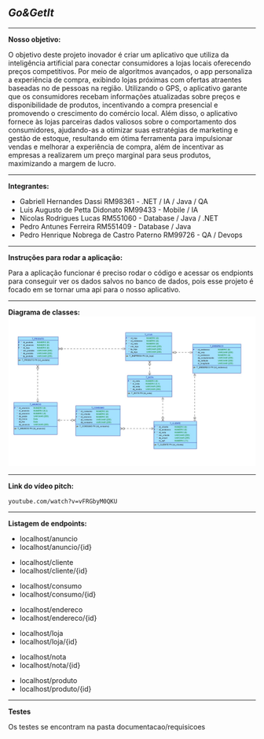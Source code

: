 *Go&GetIt*
-
***

**Nosso objetivo:**

O objetivo deste projeto inovador é criar um aplicativo que utiliza da inteligência artificial 
para conectar consumidores a lojas locais oferecendo preços competitivos. Por meio de algoritmos avançados, 
o app personaliza a experiência de compra, exibindo lojas próximas com ofertas atraentes baseadas no 
de pessoas na região. Utilizando o GPS, o aplicativo garante que os consumidores recebam informações 
atualizadas sobre preços e disponibilidade de produtos, incentivando a compra presencial e promovendo o 
crescimento do comércio local. Além disso, o aplicativo fornece às lojas parceiras dados valiosos sobre o 
comportamento dos consumidores, ajudando-as a otimizar suas estratégias de marketing e gestão de estoque, 
resultando em ótima ferramenta para impulsionar vendas e melhorar a experiência de compra, além de incentivar 
as empresas a realizarem um preço marginal para seus produtos, maximizando a margem de lucro.

***

**Integrantes:**
- Gabriell Hernandes Dassi RM98361 - .NET / IA / Java / QA
- Luis Augusto de Petta Didonato RM99433 - Mobile / IA
- Nicolas Rodrigues Lucas RM551060 - Database / Java / .NET
- Pedro Antunes Ferreira RM551409 - Database / Java
- Pedro Henrique Nobrega de Castro Paterno RM99726 - QA / Devops

***

**Instruções para rodar a aplicação:**

Para a aplicação funcionar é preciso rodar o código e acessar os endpionts para 
conseguir ver os dados salvos no banco de dados, pois esse projeto é focado em se
tornar uma api para o nosso aplicativo.

***

**Diagrama de classes:**
![DER.png](src%2Fdocumentacao%2FDER.png)
***

**Link do vídeo pitch:**

    youtube.com/watch?v=vFRGbyM0QKU

***

**Listagem de endpoints:**
* localhost/anuncio
* localhost/anuncio/{id}
- localhost/cliente
- localhost/cliente/{id}
* localhost/consumo
* localhost/consumo/{id}
- localhost/endereco
- localhost/endereco/{id}
* localhost/loja
* localhost/loja/{id}
- localhost/nota
- localhost/nota/{id}
* localhost/produto
* localhost/produto/{id}

***

**Testes**

Os testes se encontram na pasta documentacao/requisicoes
